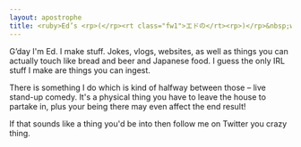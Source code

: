 ```yaml
---
layout: apostrophe
title: <ruby>Ed’s <rp>(</rp><rt class="fw1">エドの</rt><rp>)</rp>&nbsp;website <rp>(</rp><rt class="fw1">ウェブサイト</rt><rp>)</rp></ruby>
---
```


G’day I'm Ed. I make stuff. Jokes, vlogs, websites, as well as things you can actually touch like bread and beer and Japanese food. I guess the only IRL stuff I make are things you can ingest.

There is something I do which is kind of halfway between those – live stand-up comedy. It's a physical thing you have to leave the house to partake in, plus your being there may even affect the end result!

If that sounds like a thing you'd be into then follow me on Twitter you crazy thing.